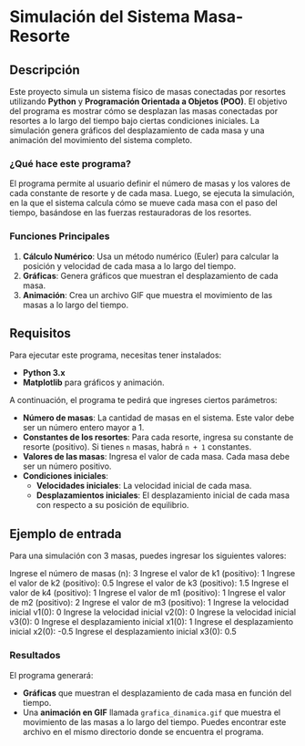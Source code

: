 
# Simulación del Sistema Masa-Resorte

## Descripción
Este proyecto simula un sistema físico de masas conectadas por resortes utilizando **Python** y **Programación Orientada a Objetos (POO)**. El objetivo del programa es mostrar cómo se desplazan las masas conectadas por resortes a lo largo del tiempo bajo ciertas condiciones iniciales. La simulación genera gráficos del desplazamiento de cada masa y una animación del movimiento del sistema completo.

### ¿Qué hace este programa?
El programa permite al usuario definir el número de masas y los valores de cada constante de resorte y de cada masa. Luego, se ejecuta la simulación, en la que el sistema calcula cómo se mueve cada masa con el paso del tiempo, basándose en las fuerzas restauradoras de los resortes. 

### Funciones Principales
1. **Cálculo Numérico**: Usa un método numérico (Euler) para calcular la posición y velocidad de cada masa a lo largo del tiempo.
2. **Gráficas**: Genera gráficos que muestran el desplazamiento de cada masa.
3. **Animación**: Crea un archivo GIF que muestra el movimiento de las masas a lo largo del tiempo.

## Requisitos
Para ejecutar este programa, necesitas tener instalados:
- **Python 3.x**
- **Matplotlib** para gráficos y animación.

A continuación, el programa te pedirá que ingreses ciertos parámetros:

- **Número de masas**: La cantidad de masas en el sistema. Este valor debe ser un número entero mayor a 1.
- **Constantes de los resortes**: Para cada resorte, ingresa su constante de resorte (positivo). Si tienes `n` masas, habrá `n + 1` constantes.
- **Valores de las masas**: Ingresa el valor de cada masa. Cada masa debe ser un número positivo.
- **Condiciones iniciales**:
  - **Velocidades iniciales**: La velocidad inicial de cada masa.
  - **Desplazamientos iniciales**: El desplazamiento inicial de cada masa con respecto a su posición de equilibrio.

## Ejemplo de entrada
Para una simulación con 3 masas, puedes ingresar los siguientes valores:

Ingrese el número de masas (n): 3
Ingrese el valor de k1 (positivo): 1
Ingrese el valor de k2 (positivo): 0.5
Ingrese el valor de k3 (positivo): 1.5
Ingrese el valor de k4 (positivo): 1
Ingrese el valor de m1 (positivo): 1
Ingrese el valor de m2 (positivo): 2
Ingrese el valor de m3 (positivo): 1
Ingrese la velocidad inicial v1(0): 0
Ingrese la velocidad inicial v2(0): 0
Ingrese la velocidad inicial v3(0): 0
Ingrese el desplazamiento inicial x1(0): 1
Ingrese el desplazamiento inicial x2(0): -0.5
Ingrese el desplazamiento inicial x3(0): 0.5

### Resultados
El programa generará:

- **Gráficas** que muestran el desplazamiento de cada masa en función del tiempo.
- Una **animación en GIF** llamada `grafica_dinamica.gif` que muestra el movimiento de las masas a lo largo del tiempo. Puedes encontrar este archivo en el mismo directorio donde se encuentra el programa.






